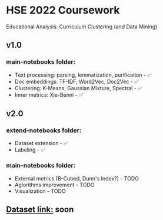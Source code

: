 # HSE 2022 Coursework
Educational Analysis: Curriculum Clustering (and Data Mining)

## v1.0

### main-notebooks folder:
* Text processing: parsing, lemmatization, purification - ✅
* Doc embeddings: TF-IDF, Word2Vec, Doc2Vec - ✅
* Clustering: K-Means, Gaussian Mixture, Spectral - ✅
* Inner metrics: Xie-Benni - ✅

## v2.0

### extend-notebooks folder:
* Dataset extension - ✅
* Labeling - ✅

### main-notebooks folder:
* External metrics (B-Cubed, Dunn's Index?) - TODO
* Aglorithms improvement - TODO
* Visualization - TODO

## [Dataset link:](https://www.youtube.com/watch?v=FjLhLgdhzMQ) soon
